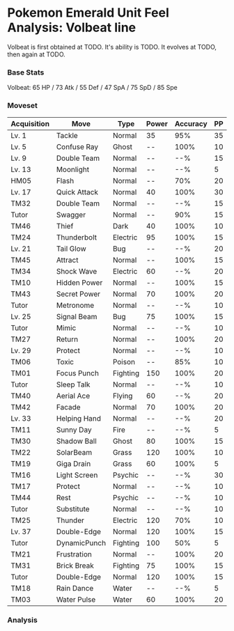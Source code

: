 # Pokemon Emerald Unit Feel Analysis: Volbeat line

Volbeat is first obtained at TODO. It's ability is TODO. It evolves at TODO, then again at TODO.

### Base Stats

Volbeat: 65 HP / 73 Atk / 55 Def / 47 SpA / 75 SpD / 85 Spe

### Moveset

|Acquisition|Move        |Type    |Power|Accuracy|PP |
|---        |---         |---     |---  |---     |---|
|Lv. 1      |Tackle      |Normal  |35   |95%     |35 |
|Lv. 5      |Confuse Ray |Ghost   |--   |100%    |10 |
|Lv. 9      |Double Team |Normal  |--   |--%     |15 |
|Lv. 13     |Moonlight   |Normal  |--   |--%     |5  |
|HM05       |Flash       |Normal  |--   |70%     |20 |
|Lv. 17     |Quick Attack|Normal  |40   |100%    |30 |
|TM32       |Double Team |Normal  |--   |--%     |15 |
|Tutor      |Swagger     |Normal  |--   |90%     |15 |
|TM46       |Thief       |Dark    |40   |100%    |10 |
|TM24       |Thunderbolt |Electric|95   |100%    |15 |
|Lv. 21     |Tail Glow   |Bug     |--   |--%     |20 |
|TM45       |Attract     |Normal  |--   |100%    |15 |
|TM34       |Shock Wave  |Electric|60   |--%     |20 |
|TM10       |Hidden Power|Normal  |--   |100%    |15 |
|TM43       |Secret Power|Normal  |70   |100%    |20 |
|Tutor      |Metronome   |Normal  |--   |--%     |10 |
|Lv. 25     |Signal Beam |Bug     |75   |100%    |15 |
|Tutor      |Mimic       |Normal  |--   |--%     |10 |
|TM27       |Return      |Normal  |--   |100%    |20 |
|Lv. 29     |Protect     |Normal  |--   |--%     |10 |
|TM06       |Toxic       |Poison  |--   |85%     |10 |
|TM01       |Focus Punch |Fighting|150  |100%    |20 |
|Tutor      |Sleep Talk  |Normal  |--   |--%     |10 |
|TM40       |Aerial Ace  |Flying  |60   |--%     |20 |
|TM42       |Facade      |Normal  |70   |100%    |20 |
|Lv. 33     |Helping Hand|Normal  |--   |--%     |20 |
|TM11       |Sunny Day   |Fire    |--   |--%     |5  |
|TM30       |Shadow Ball |Ghost   |80   |100%    |15 |
|TM22       |SolarBeam   |Grass   |120  |100%    |10 |
|TM19       |Giga Drain  |Grass   |60   |100%    |5  |
|TM16       |Light Screen|Psychic |--   |--%     |30 |
|TM17       |Protect     |Normal  |--   |--%     |10 |
|TM44       |Rest        |Psychic |--   |--%     |10 |
|Tutor      |Substitute  |Normal  |--   |--%     |10 |
|TM25       |Thunder     |Electric|120  |70%     |10 |
|Lv. 37     |Double-Edge |Normal  |120  |100%    |15 |
|Tutor      |DynamicPunch|Fighting|100  |50%     |5  |
|TM21       |Frustration |Normal  |--   |100%    |20 |
|TM31       |Brick Break |Fighting|75   |100%    |15 |
|Tutor      |Double-Edge |Normal  |120  |100%    |15 |
|TM18       |Rain Dance  |Water   |--   |--%     |5  |
|TM03       |Water Pulse |Water   |60   |100%    |20 |

### Analysis